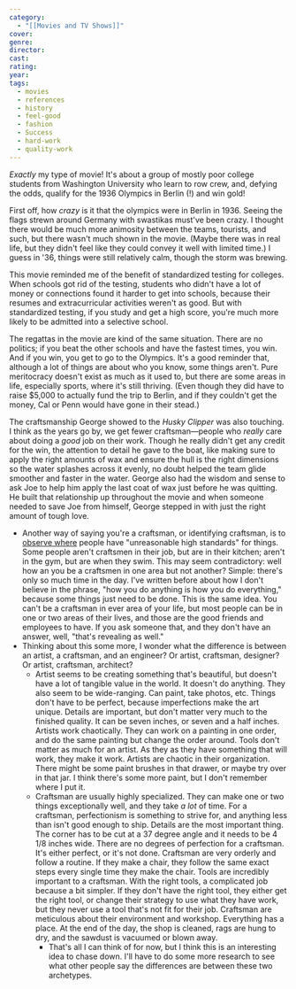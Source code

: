 ```yaml
---
category:
  - "[[Movies and TV Shows]]"
cover: 
genre: 
director: 
cast: 
rating: 
year: 
tags:
  - movies
  - references
  - history
  - feel-good
  - fashion
  - Success
  - hard-work
  - quality-work
---
```

*Exactly* my type of movie! It's about a group of mostly poor college students from Washington University who learn to row crew, and, defying the odds, qualify for the 1936 Olympics in Berlin (!) and win gold!

First off, how *crazy* is it that the olympics were in Berlin in 1936. Seeing the flags strewn around Germany with swastikas must've been crazy. I thought there would be much more animosity between the teams, tourists, and such, but there wasn't much shown in the movie. (Maybe there was in real life, but they didn't feel like they could convey it well with limited time.) I guess in '36, things were still relatively calm, though the storm was brewing.

This movie reminded me of the benefit of standardized testing for colleges. When schools got rid of the testing, students who didn't have a lot of money or connections found it harder to get into schools, because their resumes and extracurricular activities weren't as good. But with standardized testing, if you study and get a high score, you're much more likely to be admitted into a selective school.

The regattas in the movie are kind of the same situation. There are no politics; if you beat the other schools and have the fastest times, you win. And if you win, you get to go to the Olympics. It's a good reminder that, although a lot of things are about who you know, some things aren't. Pure meritocracy doesn't exist as much as it used to, but there are some areas in life, especially sports, where it's still thriving. (Even though they did have to raise $5,000 to actually fund the trip to Berlin, and if they couldn't get the money, Cal or Penn would have gone in their stead.)

The craftsmanship George showed to the *Husky Clipper* was also touching. I think as the years go by, we get fewer craftsman—people who *really* care about doing a *good* job on their work. Though he really didn't get any credit for the win, the attention to detail he gave to the boat, like making sure to apply the right amounts of wax and ensure the hull is the right dimensions so the water splashes across it evenly, no doubt helped the team glide smoother and faster in the water. George also had the wisdom and sense to ask Joe to help him apply the last coat of wax just before he was quitting. He built that relationship up throughout the movie and when someone needed to save Joe from himself, George stepped in with just the right amount of tough love.

- Another way of saying you're a craftsman, or identifying craftsman, is to [observe where](https://x.com/_TamaraWinter/status/1813221352322503094) people have "unreasonable high standards" for things. Some people aren't craftsmen in their job, but are in their kitchen; aren't in the gym, but are when they swim. This may seem contradictory: well how an you be a craftsmen in one area but not another? Simple: there's only so much time in the day. I've written before about how I don't believe in the phrase, "how you do anything is how you do everything," because some things just need to be done. This is the same idea. You can't be a craftsman in ever area of your life, but most people can be in one or two areas of their lives, and those are the good friends and employees to have. If you ask someone that, and they don't have an answer, well, "that's revealing as well."
- Thinking about this some more, I wonder what the difference is between an artist, a craftsman, and an engineer? Or artist, craftsman, designer? Or artist, craftsman, architect?
	- Artist seems to be creating something that's beautiful, but doesn't have a lot of tangible value in the world. It doesn't do anything. They also seem to be wide-ranging. Can paint, take photos, etc. Things don't have to be perfect, because imperfections make the art unique. Details are important, but don't matter very much to the finished quality. It can be seven inches, or seven and a half inches. Artists work chaotically. They can work on a painting in one order, and do the same painting but change the order around. Tools don't matter as much for an artist. As they as they have something that will work, they make it work. Artists are chaotic in their organization. There might be some paint brushes in that drawer, or maybe try over in that jar. I think there's some more paint, but I don't remember where I put it.
	- Craftsman are usually highly specialized. They can make one or two things exceptionally well, and they take *a lot* of time. For a craftsman, perfectionism is something to strive for, and anything less than isn't good enough to ship. Details are the most important thing. The corner has to be cut at a 37 degree angle and it needs to be 4 1/8 inches wide. There are no degrees of perfection for a craftsman. It's either perfect, or it's not done. Craftsman are very orderly and follow a routine. If they make a chair, they follow the same exact steps every single time they make the chair. Tools are incredibly important to a craftsman. With the right tools, a complicated job because a bit simpler. If they don't have the right tool, they either get the right tool, or change their strategy to use what they have work, but they never use a tool that's not fit for their job. Craftsman are meticulous about their environment and workshop. Everything has a place. At the end of the day, the shop is cleaned, rags are hung to dry, and the sawdust is vacuumed or blown away.
		- That's all I can think of for now, but I think this is an interesting idea to chase down. I'll have to do some more research to see what other people say the differences are between these two archetypes.